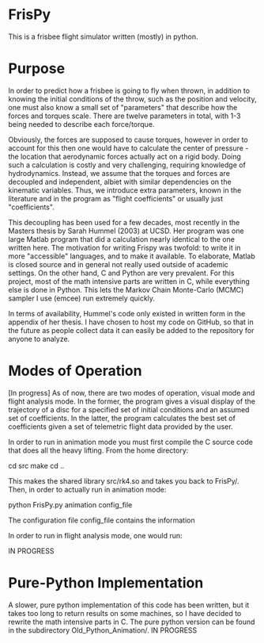 # FrisPy
This is a frisbee flight simulator written (mostly) in python.

# Purpose
In order to predict how a frisbee is going to fly when thrown, 
in addition to knowing the initial conditions of the throw, 
such as the position and velocity, one must also know a small 
set of "parameters" that describe how the forces and torques scale.
There are twelve parameters in total, with 1-3 being needed to describe
each force/torque.

Obviously, the forces are supposed to cause torques, however 
in order to account for this then one would have to calculate the
center of pressure - the location that aerodynamic forces actually
act on a rigid body. Doing such a calculation is costly and very challenging,
requiring knowledge of hydrodynamics. Instead, we assume that the
torques and forces are decoupled and independent, albiet with similar
dependencies on the kinematic variables. Thus, we introduce extra parameters,
known in the literature and in the program as "flight coefficients" or
usually just "coefficients".

This decoupling has been used for a few decades, most recently in the 
Masters thesis by Sarah Hummel (2003) at UCSD. Her program was one large
Matlab program that did a calculation nearly identical to the one written here.
The motivation for writing Frispy was twofold: to write it in more "accessible"
languages, and to make it available. To elaborate, Matlab is closed source and in
general not really used outside of academic settings. On the other hand, C
and Python are very prevalent. For this project, most of the math intensive
parts are written in C, while everything else is done in Python. This lets
the Markov Chain Monte-Carlo (MCMC) sampler I use (emcee) run extremely
quickly.

In terms of availability, Hummel's code only existed in written form in the
appendix of her thesis. I have chosen to host my code on GitHub, so that in
the future as people collect data it can easily be added to the repository
for anyone to analyze.

# Modes of Operation
[In progress] As of now, there are two modes of operation, visual mode and 
flight analysis mode. In the former, the program gives a visual display of the
trajectory of a disc for a specified set of initial conditions and an
assumed set of coefficients. In the latter, the program calculates the
best set of coefficients given a set of telemetric flight data provided
by the user.

In order to run in animation mode you must first compile the C source
code that does all the heavy lifting. From the home directory:

cd src
make
cd ..

This makes the shared library src/rk4.so and takes you back to FrisPy/.
Then, in order to actually run in animation mode:

python FrisPy.py animation config_file

The configuration file config_file contains the information

In order to run in flight analysis mode, one would run:

IN PROGRESS

# Pure-Python Implementation
A slower, pure python implementation of this code has been written, but it takes
too long to return results on some machines, so I have decided to rewrite the 
math intensive parts in C. The pure python version can be found in the subdirectory
Old_Python_Animation/. IN PROGRESS